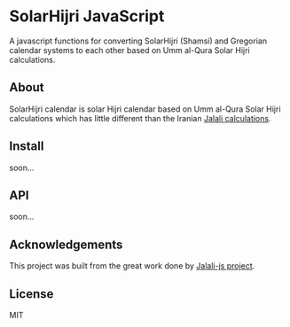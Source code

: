 # SolarHijri JavaScript

A javascript functions for converting SolarHijri (Shamsi) and Gregorian calendar systems to each other based on Umm al-Qura Solar Hijri calculations.

## About

SolarHijri calendar is solar Hijri calendar based on Umm al-Qura Solar Hijri calculations which has little different than the Iranian [Jalali calculations](http://en.wikipedia.org/wiki/Jalali_calendar).

## Install

soon...

## API

soon...

## Acknowledgements

This project was built from the great work done by [Jalali-js project](https://github.com/jalaali/jalaali-js). 

## License

MIT
